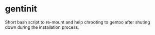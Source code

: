 # gentinit
Short bash script to re-mount and help chrooting to gentoo after shuting down during the installation process.

